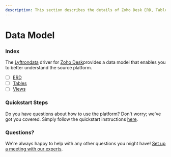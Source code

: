 ```yaml
---
description: This section describes the details of Zoho Desk ERD, Tables, and Views.
---
```


# Data Model

### Index

The  [Lyftrondata](https://www.lyftrondata.com/) driver for [Zoho Desk](None)provides a data model that enables you to better understand the source platform.

* [ ] [ERD](../../../business-analytics/zoho-desk/data-model/erd.md)
* [ ] [Tables](../../../business-analytics/zoho-desk/data-model/tables.md)
* [ ] [Views](../../../business-analytics/zoho-desk/data-model/views.md)

### Quickstart Steps

Do you have questions about how to use the platform? Don't worry; we've got you covered. Simply follow the quickstart instructions [here](../../../business-analytics/zoho-desk/quickstart-steps.md).

### Questions? <a href="#questions" id="questions"></a>

We're always happy to help with any other questions you might have! [Set up a meeting with our experts](https://www.lyftrondata.com/book-a-meeting/).

